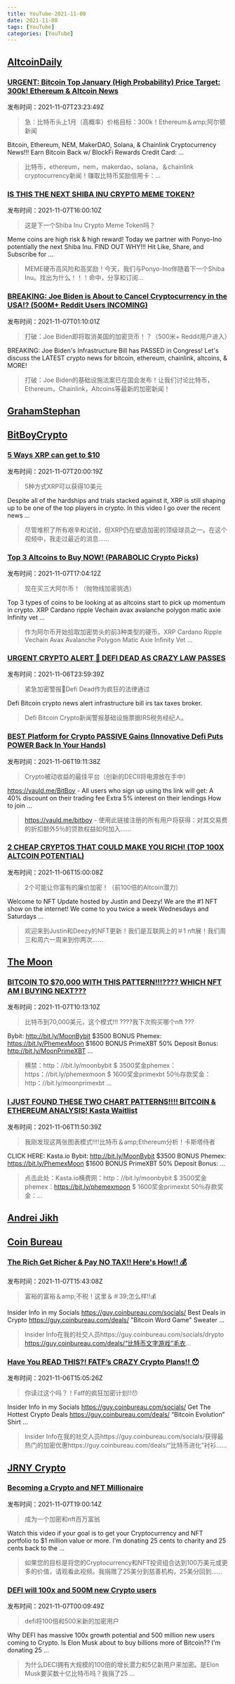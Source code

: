```yaml
---
title: YouTube-2021-11-08
date: 2021-11-08
tags: [YouTube]
categories: [YouTube]
---
```

## [AltcoinDaily](https://www.youtube.com/channel/UCbLhGKVY-bJPcawebgtNfbw)

### [URGENT: Bitcoin Top January (High Probability) Price Target: 300k! Ethereum &amp; Altcoin News](https://www.youtube.com/watch?v=d37IbdeEa94)

发布时间：2021-11-07T23:23:49Z

>急：比特币头上1月（高概率）价格目标：300k！Ethereum＆amp;阿尔顿新闻

Bitcoin, Ethereum, NEM, MakerDAO, Solana, & Chainlink Cryptocurrency News!!! Earn Bitcoin Back w/ BlockFi Rewards Credit Card: ...

>比特币，ethereum，nem，makerdao，solana，＆chainlink cryptocurrency新闻！赚取比特币奖励信用卡：...

### [IS THIS THE NEXT SHIBA INU CRYPTO MEME TOKEN?](https://www.youtube.com/watch?v=J5nydzrlCq4)

发布时间：2021-11-07T16:00:10Z

>这是下一个Shiba Inu Crypto Meme Token吗？

Meme coins are high risk & high reward! Today we partner with Ponyo-Ino potentially the next Shiba Inu. FIND OUT WHY!!! Hit Like, Share, and Subscribe for ...

>MEME硬币高风险和高奖励！今天，我们与Ponyo-Ino伴随着下一个Shiba Inu。找出为什么！！！命中，分享和订阅...

### [BREAKING: Joe Biden is About to Cancel Cryptocurrency in the USA!? (500M+ Reddit Users INCOMING)](https://www.youtube.com/watch?v=N4cCAeEH2z4)

发布时间：2021-11-07T01:10:01Z

>打破：Joe Biden即将取消美国的加密货币！？（500米+ Reddit用户进入）

BREAKING: Joe Biden's Infrastructure Bill has PASSED in Congress! Let's discuss the LATEST crypto news for bitcoin, ethereum, chainlink, altcoins, & MORE!

>打破：Joe Biden的基础设施法案已在国会发布！让我们讨论比特币，Ethereum，Chainlink，Altcoins等最新的加密新闻！

## [GrahamStephan](https://www.youtube.com/channel/UCV6KDgJskWaEckne5aPA0aQ)

## [BitBoyCrypto](https://www.youtube.com/channel/UCjemQfjaXAzA-95RKoy9n_g)

### [5 Ways XRP can get to $10](https://www.youtube.com/watch?v=sicNo2Fj5iw)

发布时间：2021-11-07T20:00:19Z

>5种方式XRP可以获得10美元

Despite all of the hardships and trials stacked against it, XRP is still shaping up to be one of the top players in crypto. In this video I go over the recent news ...

>尽管堆积了所有艰辛和试验，但XRP仍在塑造加密的顶级球员之一。在这个视频中，我走过最近的消息......

### [Top 3 Altcoins to Buy NOW! (PARABOLIC Crypto Picks)](https://www.youtube.com/watch?v=DamMK-SdQYY)

发布时间：2021-11-07T17:04:12Z

>现在买三大阿尔币！（抛物线加密挑选）

Top 3 types of coins to be looking at as altcoins start to pick up momentum in crypto. XRP Cardano ripple Vechain avax avalanche polygon matic axie Infinity vet ...

>作为阿尔币开始拾取加密势头的前3种类型的硬币。XRP Cardano Ripple Vechain Avax Avalanche Polygon Matic Axie Infinity Vet ...

### [URGENT CRYPTO ALERT 🚨 DEFI DEAD AS CRAZY LAW PASSES](https://www.youtube.com/watch?v=vaGQ4719BEI)

发布时间：2021-11-06T23:59:39Z

>紧急加密警报🚨Defi Dead作为疯狂的法律通过

Defi Bitcoin crypto news alert infrastructure bill irs tax taxes broker.

>Defi Bitcoin Crypto新闻警报基础设施票据IRS税务经纪人。

### [BEST Platform for Crypto PASSIVE Gains (Innovative Defi Puts POWER Back In Your Hands)](https://www.youtube.com/watch?v=ea8AIuAgcag)

发布时间：2021-11-06T19:11:38Z

>Crypto被动收益的最佳平台（创新的DECII将电源放在手中）

https://vauld.me/BitBoy - All users who sign up using ths link will get: A 40% discount on their trading fee Extra 5% interest on their lendings How to join ...

>https://vauld.me/bitboy  - 使用此链接注册的所有用户将获得：对其交易费的折扣额外5％的贷款权益如何加入......

### [2 CHEAP CRYPTOS THAT COULD MAKE YOU RICH! (TOP 100X ALTCOIN POTENTIAL)](https://www.youtube.com/watch?v=J78T0dpVJRU)

发布时间：2021-11-06T15:00:08Z

>2个可能让你富有的廉价加密！（前100倍的Altcoin潜力）

Welcome to NFT Update hosted by Justin and Deezy! We are the #1 NFT show on the internet! We come to you twice a week Wednesdays and Saturdays ...

>欢迎来到Justin和Deezy的NFT更新！我们是互联网上的＃1 nft展！我们周三和周六一周来到你两次......

## [The Moon](https://www.youtube.com/channel/UCc4Rz_T9Sb1w5rqqo9pL1Og)

### [BITCOIN TO $70,000 WITH THIS PATTERN!!!???? WHICH NFT AM I BUYING NEXT???](https://www.youtube.com/watch?v=qGHTbB8GUAk)

发布时间：2021-11-07T10:13:10Z

>比特币到70,000美元，这个模式!!! ????我下次购买哪个nft ???

Bybit: http://bit.ly/MoonBybit $3500 BONUS Phemex: https://bit.ly/PhemexMoon $1600 BONUS PrimeXBT 50% Deposit Bonus: http://bit.ly/MoonPrimeXBT ...

>横禁：http：//bit.ly/moonbybit $ 3500奖金phemex：https：//bit.ly/phemexmoon $ 1600奖金primexbt 50％存款奖金：http：//bit.ly/moonprimexbt ...

### [I JUST FOUND THESE TWO CHART PATTERNS!!!! BITCOIN &amp; ETHEREUM ANALYSIS! Kasta Waitlist](https://www.youtube.com/watch?v=WS1EyTzp66Q)

发布时间：2021-11-06T11:50:39Z

>我刚发现这两张图表模式!!!!比特币＆amp;Ethereum分析！卡斯塔侍者

CLICK HERE: Kasta.io Bybit: http://bit.ly/MoonBybit $3500 BONUS Phemex: https://bit.ly/PhemexMoon $1600 BONUS PrimeXBT 50% Deposit Bonus: ...

>点击此处：Kasta.io横费网：http：//bit.ly/moonbybit $ 3500奖金phemex：https://bit.ly/phemexmoon $ 1600奖金primexbt 50％存款奖金：...

## [Andrei Jikh](https://www.youtube.com/channel/UCGy7SkBjcIAgTiwkXEtPnYg)

## [Coin Bureau](https://www.youtube.com/channel/UCqK_GSMbpiV8spgD3ZGloSw)

### [The Rich Get Richer &amp; Pay NO TAX!! Here&#39;s How!! 💰](https://www.youtube.com/watch?v=Pk_iEdHieSc)

发布时间：2021-11-07T15:43:08Z

>富裕的富裕＆amp;不税！这里＆＃39;怎么样!!💰

Insider Info in my Socials https://guy.coinbureau.com/socials/ Best Deals in Crypto https://guy.coinbureau.com/deals/ "Bitcoin Word Game" Sweater ...

>Insider Info在我的社交人员https://guy.coinbureau.com/socials/drypto https://guy.coinbureau.com/deals/“比特币文字游戏”毛衣...

### [Have You READ THIS?! FATF’s CRAZY Crypto Plans!! 😯](https://www.youtube.com/watch?v=nFSOfkalDK4)

发布时间：2021-11-06T15:05:26Z

>你读过这个吗？！Fatf的疯狂加密计划!!😯

Insider Info in my Socials https://guy.coinbureau.com/socials/ Get The Hottest Crypto Deals https://guy.coinbureau.com/deals/ “Bitcoin Evolution” Shirt ...

>Insider Info在我的社交人员https://guy.coinbureau.com/socials/获得最热门的加密优惠https://guy.coinbureau.com/deals/“比特币进化”衬衫......

## [JRNY Crypto](https://www.youtube.com/channel/UC188KLMYLLGqVJZdYq7mYFw)

### [Becoming a Crypto and NFT Millionaire](https://www.youtube.com/watch?v=wafSGjpIGaI)

发布时间：2021-11-07T19:00:14Z

>成为一个加密和nft百万富翁

Watch this video if your goal is to get your Cryptocurrency and NFT portfolio to $1 million value or more. I'm donating 25 cents to charity and 25 cents back to the ...

>如果您的目标是将您的Cryptocurrency和NFT投资组合达到100万美元或更多的价值，请观看此视频。我捐赠了25美分到慈善机构，25美分回到......

### [DEFI will 100x and 500M new Crypto users](https://www.youtube.com/watch?v=QGF-U_F41Zc)

发布时间：2021-11-07T00:09:49Z

>defi将100倍和500米新的加密用户

Why DEFI has massive 100x growth potential and 500 million new users coming to Crypto. Is Elon Musk about to buy billions more of Bitcoin?? I'm donating 25 ...

>为什么DECI拥有大规模的100倍的增长潜力和5亿新用户来加密。是Elon Musk要买数十亿比特币吗？我捐了25 ...

